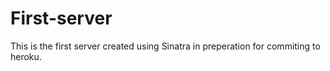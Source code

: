 # First-server
This is the first server created using Sinatra in preperation for commiting to heroku.
